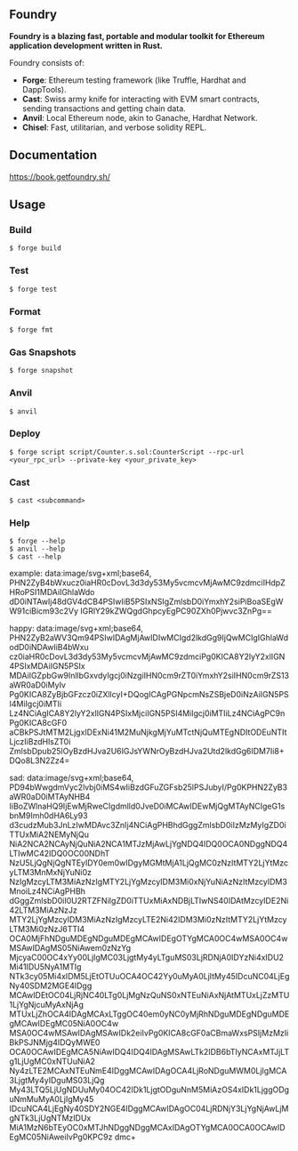 ## Foundry

**Foundry is a blazing fast, portable and modular toolkit for Ethereum application development written in Rust.**

Foundry consists of:

- **Forge**: Ethereum testing framework (like Truffle, Hardhat and DappTools).
- **Cast**: Swiss army knife for interacting with EVM smart contracts, sending transactions and getting chain data.
- **Anvil**: Local Ethereum node, akin to Ganache, Hardhat Network.
- **Chisel**: Fast, utilitarian, and verbose solidity REPL.

## Documentation

https://book.getfoundry.sh/

## Usage

### Build

```shell
$ forge build
```

### Test

```shell
$ forge test
```

### Format

```shell
$ forge fmt
```

### Gas Snapshots

```shell
$ forge snapshot
```

### Anvil

```shell
$ anvil
```

### Deploy

```shell
$ forge script script/Counter.s.sol:CounterScript --rpc-url <your_rpc_url> --private-key <your_private_key>
```

### Cast

```shell
$ cast <subcommand>
```

### Help

```shell
$ forge --help
$ anvil --help
$ cast --help
```

example:
data:image/svg+xml;base64,
PHN2ZyB4bWxucz0iaHR0cDovL3d3dy53My5vcmcvMjAwMC9zdmciIHdpZHRoPSI1MDAiIGhlaWdo
dD0iNTAwIj48dGV4dCB4PSIwIiB5PSIxNSIgZmlsbD0iYmxhY2siPiBoaSEgWW91ciBicm93c2Vy
IGRlY29kZWQgdGhpcyEgPC90ZXh0Pjwvc3ZnPg==

happy:
data:image/svg+xml;base64,
PHN2ZyB2aWV3Qm94PSIwIDAgMjAwIDIwMCIgd2lkdGg9IjQwMCIgIGhlaWdodD0iNDAwIiB4bWxu
cz0iaHR0cDovL3d3dy53My5vcmcvMjAwMC9zdmciPg0KICA8Y2lyY2xlIGN4PSIxMDAiIGN5PSIx
MDAiIGZpbGw9InllbGxvdyIgcj0iNzgiIHN0cm9rZT0iYmxhY2siIHN0cm9rZS13aWR0aD0iMyIv
Pg0KICA8ZyBjbGFzcz0iZXllcyI+DQogICAgPGNpcmNsZSBjeD0iNzAiIGN5PSI4MiIgcj0iMTIi
Lz4NCiAgICA8Y2lyY2xlIGN4PSIxMjciIGN5PSI4MiIgcj0iMTIiLz4NCiAgPC9nPg0KICA8cGF0
aCBkPSJtMTM2LjgxIDExNi41M2MuNjkgMjYuMTctNjQuMTEgNDItODEuNTItLjczIiBzdHlsZT0i
ZmlsbDpub25lOyBzdHJva2U6IGJsYWNrOyBzdHJva2Utd2lkdGg6IDM7Ii8+DQo8L3N2Zz4=

sad:
data:image/svg+xml;base64,
PD94bWwgdmVyc2lvbj0iMS4wIiBzdGFuZGFsb25lPSJubyI/Pg0KPHN2ZyB3aWR0aD0iMTAyNHB4
IiBoZWlnaHQ9IjEwMjRweCIgdmlld0JveD0iMCAwIDEwMjQgMTAyNCIgeG1sbnM9Imh0dHA6Ly93
d3cudzMub3JnLzIwMDAvc3ZnIj4NCiAgPHBhdGggZmlsbD0iIzMzMyIgZD0iTTUxMiA2NEMyNjQu
NiA2NCA2NCAyNjQuNiA2NCA1MTJzMjAwLjYgNDQ4IDQ0OCA0NDggNDQ4LTIwMC42IDQ0OC00NDhT
NzU5LjQgNjQgNTEyIDY0em0wIDgyMGMtMjA1LjQgMC0zNzItMTY2LjYtMzcyLTM3MnMxNjYuNi0z
NzIgMzcyLTM3MiAzNzIgMTY2LjYgMzcyIDM3Mi0xNjYuNiAzNzItMzcyIDM3MnoiLz4NCiAgPHBh
dGggZmlsbD0iI0U2RTZFNiIgZD0iTTUxMiAxNDBjLTIwNS40IDAtMzcyIDE2Ni42LTM3MiAzNzJz
MTY2LjYgMzcyIDM3MiAzNzIgMzcyLTE2Ni42IDM3Mi0zNzItMTY2LjYtMzcyLTM3Mi0zNzJ6TTI4
OCA0MjFhNDguMDEgNDguMDEgMCAwIDEgOTYgMCA0OC4wMSA0OC4wMSAwIDAgMS05NiAwem0zNzYg
MjcyaC00OC4xYy00LjIgMC03LjgtMy4yLTguMS03LjRDNjA0IDYzNi4xIDU2Mi41IDU5NyA1MTIg
NTk3cy05Mi4xIDM5LjEtOTUuOCA4OC42Yy0uMyA0LjItMy45IDcuNC04LjEgNy40SDM2MGE4IDgg
MCAwIDEtOC04LjRjNC40LTg0LjMgNzQuNS0xNTEuNiAxNjAtMTUxLjZzMTU1LjYgNjcuMyAxNjAg
MTUxLjZhOCA4IDAgMCAxLTggOC40em0yNC0yMjRhNDguMDEgNDguMDEgMCAwIDEgMC05NiA0OC4w
MSA0OC4wMSAwIDAgMSAwIDk2eiIvPg0KICA8cGF0aCBmaWxsPSIjMzMzIiBkPSJNMjg4IDQyMWE0
OCA0OCAwIDEgMCA5NiAwIDQ4IDQ4IDAgMSAwLTk2IDB6bTIyNCAxMTJjLTg1LjUgMC0xNTUuNiA2
Ny4zLTE2MCAxNTEuNmE4IDggMCAwIDAgOCA4LjRoNDguMWM0LjIgMCA3LjgtMy4yIDguMS03LjQg
My43LTQ5LjUgNDUuMy04OC42IDk1LjgtODguNnM5MiAzOS4xIDk1LjggODguNmMuMyA0LjIgMy45
IDcuNCA4LjEgNy40SDY2NGE4IDggMCAwIDAgOC04LjRDNjY3LjYgNjAwLjMgNTk3LjUgNTMzIDUx
MiA1MzN6bTEyOC0xMTJhNDggNDggMCAxIDAgOTYgMCA0OCA0OCAwIDEgMC05NiAweiIvPg0KPC9z
dmc+
